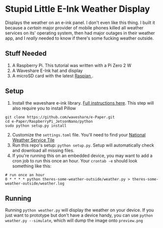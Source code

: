 # Stupid Little E-Ink Weather Display 
Displays the weather on an e-ink panel. 
I don't even like this thing. I built it because a _certain_ major provider of mobile phones killed all weather services on its' operating system, then had major outages in their weather app, and I *really* needed to know if there's some fucking weather outside.

## Stuff Needed
1. A Raspberry Pi. This tutorial was written with a Pi Zero 2 W
2. A Waveshare E-Ink hat and display
3. A microSD card with the latest [ Raspian ](https://www.raspberrypi.com/software/).


## Setup
1. Install the waveshare e-ink library. [Full instructions here](https://www.waveshare.com/wiki/7.5inch_e-Paper_HAT_Manual). This step will also require you to install Pillow
```
git clone https://github.com/waveshare/e-Paper.git
cd e-Paper/RaspberryPi_JetsonNano/python
sudo python setup.py install
```
2. Customize the `settings.toml` file. You'll need to find your [National Weather Service Tile](https://weather-gov.github.io/api/gridpoints)
3. Run this repo's setup: `python setup.py`. Setup will automatically check and download all missing files. 
4. If you're running this on an embedded device, you may want to add a cron job to run this once an hour. Your `crontab -e` should look something like this:
```
# run once an hour
0 * * * * python theres-some-weather-outside/weather.py > theres-some-weather-outside/weather.log
```


## Running
Running `python weather.py` will display the weather on your device.
If you just want to prototype but don't have a device handy, you can use `python weather.py --simulate`, which will dump the image onto `preview.png`